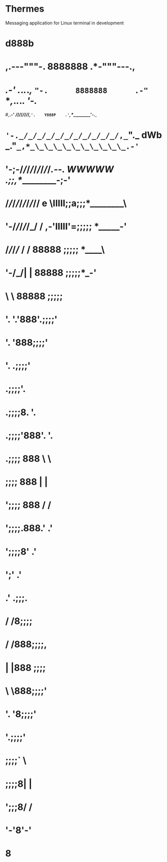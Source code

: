 # Thermes
Messaging application for Linux terminal in development


#                                 d888b
#          __,.---"""-.          8888888          .*-"""---.,__
#      _.-' ._._._._,_ `"-.      8888888      .-"` *_,_._._._. '-._
#,__.-' _/_/_/_/_/_/_/_/_,_`'.    Y888P    .'`_,*_\_\_\_\_\_\_\_\_'-.__,
# `'-._/_/_/_/_/_/_/_/_/_/_/,_`"._ dWb _."`_,*_\_\_\_\_\_\_\_\_\_\_.-'`
#      '-;-/_/_/_/_/_/_/_/_/_.--. WWWWW .;;,*_\_\_\_\_\_\_\_\_\-;-'
#          /_/_/_/_/_/_/_/_//  e \IIIII;;a;;;*\_\_\_\_\_\_\_\_\
#            '-/_/_/_/_/_/ /   ,-'IIIII'=;;;;; *\_\_\_\_\_\-'
#                /_/_/_/_ /   /   88888   ;;;;; *_\_\_\_\
#                    '-/_/|   |   88888   ;;;;;*\_\-'
#                          \   \  88888  ;;;;;
#                           '.  '.'888'.;;;;'
#                             '.  '888;;;;'
#                               '. .;;;;'
#                                .;;;;'.
#                              .;;;;8.  '.
#                            .;;;;'888'.  '.
#                           .;;;;  888  \   \
#                           ;;;;   888  |   |
#                           ';;;;  888  /   /
#                            ';;;;.888.'  .'
#                              ';;;;8'  .'
#                                ';'  .'
#                               .'  .;;;.
#                              /   /8\;;;;
#                             /   /888;;;;,
#                             |   |888 ;;;;
#                             \   \888;;;;'
#                              '.  '8;;;;'
#                                '.;;;;'
#                                ;;;;` \
#                               ;;;;8|  |
#                               ';;;8/  /
#                                '-'8'-'
#                                   8

